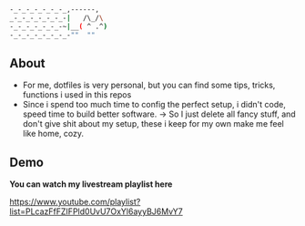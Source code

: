 ```bash
-_-_-_-_-_-_-_,------,
_-_-_-_-_-_-_-|   /\_/\
-_-_-_-_-_-_-~|__( ^ .^)
-_-_-_-_-_-_-_-""  ""
```

## About

- For me, dotfiles is very personal, but you can find some tips, tricks, functions i used in this repos
- Since i spend too much time to config the perfect setup, i didn't code, speed time to build better software.
-> So I just delete all fancy stuff, and don't give shit about my setup, these i keep for my own make me feel like home, cozy.

## Demo

**You can watch my livestream playlist here**

<https://www.youtube.com/playlist?list=PLcazFfFZIFPld0UvU7OxYl6ayyBJ6MvY7>
